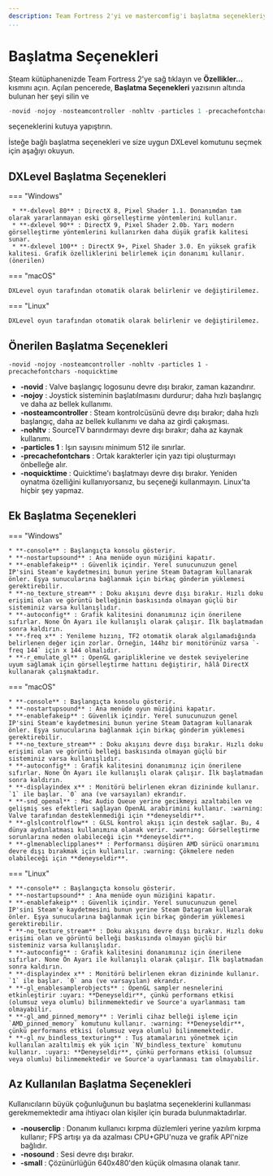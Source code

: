 ```yaml
---
description: Team Fortress 2'yi ve mastercomfig'i başlatma seçenekleriyle hassas biçimde ayarlayın.
...
```


# Başlatma Seçenekleri

Steam kütüphanenizde Team Fortress 2'ye sağ tıklayın ve **Özellikler...** kısmını açın. Açılan pencerede, **Başlatma Seçenekleri** yazısının altında bulunan
her şeyi silin ve 
```c
-novid -nojoy -nosteamcontroller -nohltv -particles 1 -precachefontchars -noquicktime
```

seçeneklerini kutuya yapıştırın.

İsteğe bağlı başlatma seçenekleri ve size uygun DXLevel komutunu seçmek için aşağıyı okuyun.

## DXLevel Başlatma Seçenekleri

=== "Windows"

     * **-dxlevel 80** : DirectX 8, Pixel Shader 1.1. Donanımdan tam olarak yararlanmayan eski görselleştirme yöntemlerini kullanır.
     * **-dxlevel 90** : DirectX 9, Pixel Shader 2.0b. Yarı modern görselleştirme yöntemlerini kullanırken daha düşük grafik kalitesi sunar.
     * **-dxlevel 100** : DirectX 9+, Pixel Shader 3.0. En yüksek grafik kalitesi. Grafik özelliklerini belirlemek için donanımı kullanır. (önerilen)

=== "macOS"

    DXLevel oyun tarafından otomatik olarak belirlenir ve değiştirilemez.

=== "Linux"

    DXLevel oyun tarafından otomatik olarak belirlenir ve değiştirilemez.

## Önerilen Başlatma Seçenekleri

`-novid -nojoy -nosteamcontroller -nohltv -particles 1 -precachefontchars -noquicktime`

* **-novid** : Valve başlangıç logosunu devre dışı bırakır, zaman kazandırır.
* **-nojoy** : Joystick sisteminin başlatılmasını durdurur; daha hızlı başlangıç ve daha az bellek kullanımı.
* **-nosteamcontroller** : Steam kontrolcüsünü devre dışı bırakır; daha hızlı başlangıç, daha az bellek kullanımı ve daha az girdi çakışması.
* **-nohltv** : SourceTV barındırmayı devre dışı bırakır; daha az kaynak kullanımı.
* **-particles 1** : Işın sayısını minimum 512 ile sınırlar.
* **-precachefontchars** : Ortak karakterler için yazı tipi oluşturmayı önbelleğe alır.
* **-noquicktime** : Quicktime'ı başlatmayı devre dışı bırakır. Yeniden oynatma özelliğini kullanıyorsanız, bu seçeneği kullanmayın. Linux'ta hiçbir şey yapmaz.

## Ek Başlatma Seçenekleri

=== "Windows"

    * **-console** : Başlangıçta konsolu gösterir.
    * **-nostartupsound** : Ana menüde oyun müziğini kapatır.
    * **-enablefakeip** : Güvenlik içindir. Yerel sunucunuzun genel IP'sini Steam'e kaydetmesini bunun yerine Steam Datagram kullanarak önler. Eşya sunucularına bağlanmak için birkaç gönderim yüklemesi gerektirebilir.
    * **-no_texture_stream** : Doku akışını devre dışı bırakır. Hızlı doku erişimi olan ve görüntü belleğinin baskısında olmayan güçlü bir sisteminiz varsa kullanışlıdır.
    * **-autoconfig** : Grafik kalitesini donanımınız için önerilene sıfırlar. None Ön Ayarı ile kullanışlı olarak çalışır. İlk başlatmadan sonra kaldırın.
    * **-freq x** : Yenileme hızını, TF2 otomatik olarak algılamadığında belirlenen değer için zorlar. Örneğin, 144hz bir monitörünüz varsa `-freq 144` için x 144 olmalıdır.
    * **-r_emulate_gl** : OpenGL garipliklerine ve destek seviyelerine uyum sağlamak için görselleştirme hattını değiştirir, hâlâ DirectX kullanarak çalışmaktadır.

=== "macOS"

    * **-console** : Başlangıçta konsolu gösterir.
    * **-nostartupsound** : Ana menüde oyun müziğini kapatır.
    * **-enablefakeip** : Güvenlik içindir. Yerel sunucunuzun genel IP'sini Steam'e kaydetmesini bunun yerine Steam Datagram kullanarak önler. Eşya sunucularına bağlanmak için birkaç gönderim yüklemesi gerektirebilir.
    * **-no_texture_stream** : Doku akışını devre dışı bırakır. Hızlı doku erişimi olan ve görüntü belleği baskısında olmayan güçlü bir sisteminiz varsa kullanışlıdır.
    * **-autoconfig** : Grafik kalitesini donanımınız için önerilene sıfırlar. None Ön Ayarı ile kullanışlı olarak çalışır. İlk başlatmadan sonra kaldırın.
    * **-displayindex x** : Monitörü belirlenen ekran dizininde kullanır. `1` ile başlar. `0` ana (ve varsayılan) ekrandır.
    * **-snd_openal** : Mac Audio Queue yerine gecikmeyi azaltabilen ve gelişmiş ses efektleri sağlayan OpenAL arabirimini kullanır. :warning: Valve tarafından desteklenmediği için **deneyseldir**.
    * **-glslcontrolflow** : GLSL kontrol akışı için destek sağlar. Bu, 4 dünya aydınlatması kullanımına olanak verir. :warning: Görselleştirme sorunlarına neden olabileceği için **deneyseldir**.
    * **-glmenableclipplanes** : Performansı düşüren AMD sürücü onarımını devre dışı bırakmak için kullanılır. :warning: Çökmelere neden olabileceği için **deneyseldir**.

=== "Linux"

    * **-console** : Başlangıçta konsolu gösterir.
    * **-nostartupsound** : Ana menüde oyun müziğini kapatır.
    * **-enablefakeip** : Güvenlik içindir. Yerel sunucunuzun genel IP'sini Steam'e kaydetmesini bunun yerine Steam Datagram kullanarak önler. Eşya sunucularına bağlanmak için birkaç gönderim yüklemesi gerektirebilir.
    * **-no_texture_stream** : Doku akışını devre dışı bırakır. Hızlı doku erişimi olan ve görüntü belleği baskısında olmayan güçlü bir sisteminiz varsa kullanışlıdır.
    * **-autoconfig** : Grafik kalitesini donanımınız için önerilene sıfırlar. None Ön Ayarı ile kullanışlı olarak çalışır. İlk başlatmadan sonra kaldırın.
    * **-displayindex x** : Monitörü belirlenen ekran dizininde kullanır. `1` ile başlar. `0` ana (ve varsayılan) ekrandır.
    * **-gl_enablesamplerobjects** : OpenGL sampler nesnelerini etkinleştirir :uyarı: **Deneyseldir**, çünkü performans etkisi (olumsuz veya olumlu) bilinmemektedir ve Source'a uyarlanması tam olmayabilir.
    * **-gl_amd_pinned_memory** : Verimli cihaz belleği işleme için `AMD_pinned_memory` komutunu kullanır. :warning: **Deneyseldir**, çünkü performans etkisi (olumsuz veya olumlu) bilinmemektedir.
    * **-gl_nv_bindless_texturing** : Tuş atamalarını yönetmek için kullanılan azaltılmış ek yük için `NV_bindless_texture` komutunu kullanır. :uyarı: **Deneyseldir**, çünkü performans etkisi (olumsuz veya olumlu) bilinmemektedir ve Source'a uyarlanması tam olmayabilir.

## Az Kullanılan Başlatma Seçenekleri

Kullanıcıların büyük çoğunluğunun bu başlatma seçeneklerini kullanması gerekmemektedir ama ihtiyacı olan kişiler için burada bulunmaktadırlar.

* **-nouserclip** : Donanım kullanıcı kırpma düzlemleri yerine yazılım kırpma kullanır; FPS artışı ya da azalması CPU+GPU'nuza ve grafik API'nize bağlıdır.
* **-nosound** : Sesi devre dışı bırakır.
* **-small** : Çözünürlüğün 640x480'den küçük olmasına olanak tanır.
